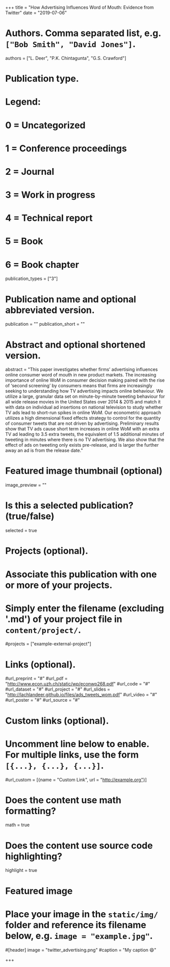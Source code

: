 +++
title = "How Advertising Influences Word of Mouth: Evidence from Twitter"
date = "2019-07-06"

# Authors. Comma separated list, e.g. `["Bob Smith", "David Jones"]`.
authors = ["L. Deer", "P.K. Chintagunta", "G.S. Crawford"]

# Publication type.
# Legend:
# 0 = Uncategorized
# 1 = Conference proceedings
# 2 = Journal
# 3 = Work in progress
# 4 = Technical report
# 5 = Book
# 6 = Book chapter
publication_types = ["3"]

# Publication name and optional abbreviated version.
publication = ""
publication_short = ""

# Abstract and optional shortened version.
abstract = "This paper investigates whether firms’ advertising influences online consumer word of mouth in new product markets. The increasing importance of online WoM in consumer decision making paired with the rise of ‘second screening’ by consumers means that firms are increasingly seeking to understanding how TV advertising impacts online behaviour. We utilize a large, granular data set on minute-by-minute tweeting behaviour for all wide release movies in the United States over 2014 & 2015 and match it with data on individual ad insertions on national television to study whether TV ads lead to short-run spikes in online WoM. Our econometric approach utilizes a high dimensional fixed effects strategy to control for the quantity of consumer tweets that are not driven by advertising. Preliminary results show that TV ads cause short term increases in online WoM with an extra TV ad leading to 3.5 extra tweets, the equivalent of 1.5 additional minutes of tweeting in minutes where there is no TV advertising. We also show that the effect of ads on tweeting only exists pre-release, and is larger the further away an ad is from the release date."

# Featured image thumbnail (optional)
image_preview = ""

# Is this a selected publication? (true/false)
selected = true

# Projects (optional).
#   Associate this publication with one or more of your projects.
#   Simply enter the filename (excluding '.md') of your project file in `content/project/`.
#projects = ["example-external-project"]

# Links (optional).
#url_preprint = "#"
#url_pdf = "http://www.econ.uzh.ch/static/wp/econwp268.pdf"
#url_code = "#"
#url_dataset = "#"
#url_project = "#"
#url_slides = "http://lachlandeer.github.io/files/ads_tweets_wom.pdf"
#url_video = "#"
#url_poster = "#"
#url_source = "#"

# Custom links (optional).
#   Uncomment line below to enable. For multiple links, use the form `[{...}, {...}, {...}]`.
#url_custom = [{name = "Custom Link", url = "http://example.org"}]

# Does the content use math formatting?
math = true

# Does the content use source code highlighting?
highlight = true

# Featured image
# Place your image in the `static/img/` folder and reference its filename below, e.g. `image = "example.jpg"`.
#[header]
image = "twitter_advertising.png"
#caption = "My caption :smile:"

+++